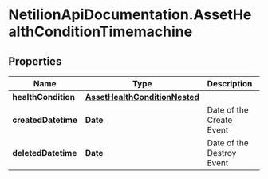 # NetilionApiDocumentation.AssetHealthConditionTimemachine

## Properties
Name | Type | Description | Notes
------------ | ------------- | ------------- | -------------
**healthCondition** | [**AssetHealthConditionNested**](AssetHealthConditionNested.md) |  | 
**createdDatetime** | **Date** | Date of the Create Event | 
**deletedDatetime** | **Date** | Date of the Destroy Event | 



